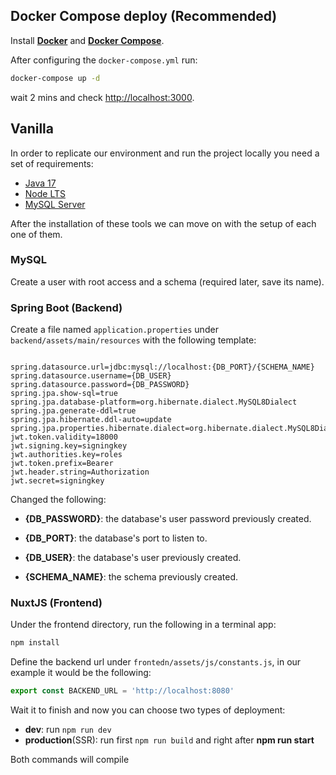 ## Docker Compose deploy (Recommended)

Install [**Docker**](https://docs.docker.com/get-docker/) and [**Docker Compose**](https://docs.docker.com/compose/install/).

After configuring the `docker-compose.yml` run:

```bash
docker-compose up -d
```

wait 2 mins and check [http://localhost:3000](http://localhost:3000).

## Vanilla

In order to replicate our environment and run the project locally you need a set of requirements:

- [Java 17](https://www.oracle.com/java/technologies/javase/jdk17-archive-downloads.html)
- [Node LTS](https://nodejs.org/en/)
- [MySQL Server](https://dev.mysql.com/downloads/)

After the installation of these tools we can move on with the setup of each one of them.

### MySQL

Create a user with root access and a schema (required later, save its name).

### Spring Boot (Backend)

Create a file named `application.properties` under `backend/assets/main/resources` with the following template:

```properties

spring.datasource.url=jdbc:mysql://localhost:{DB_PORT}/{SCHEMA_NAME}
spring.datasource.username={DB_USER}
spring.datasource.password={DB_PASSWORD}
spring.jpa.show-sql=true
spring.jpa.database-platform=org.hibernate.dialect.MySQL8Dialect
spring.jpa.generate-ddl=true
spring.jpa.hibernate.ddl-auto=update
spring.jpa.properties.hibernate.dialect=org.hibernate.dialect.MySQL8Dialect
jwt.token.validity=18000
jwt.signing.key=signingkey
jwt.authorities.key=roles
jwt.token.prefix=Bearer
jwt.header.string=Authorization
jwt.secret=signingkey

```

Changed the following:

- **{DB_PASSWORD}**: the database's user password previously created.

- **{DB_PORT}**: the database's port to listen to.

- **{DB_USER}**: the database's user previously created.

- **{SCHEMA_NAME}**: the schema previously created.

### NuxtJS (Frontend)

Under the frontend directory, run the following in a terminal app:

```bash
npm install
```

Define the backend url under `frontedn/assets/js/constants.js`, in our example it would be the following:

```js
export const BACKEND_URL = 'http://localhost:8080'
```

Wait it to finish and now you can choose two types of deployment:

- **dev**: run `npm run dev`
- **production**(SSR): run first `npm run build` and right after **npm run start**

Both commands will compile